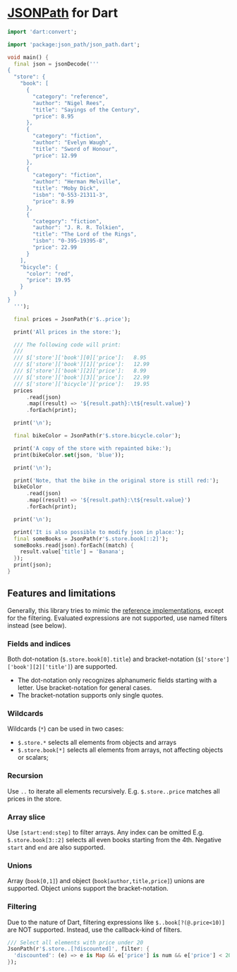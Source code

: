 # [JSONPath] for Dart

```dart
import 'dart:convert';

import 'package:json_path/json_path.dart';

void main() {
  final json = jsonDecode('''
{
  "store": {
    "book": [
      {
        "category": "reference",
        "author": "Nigel Rees",
        "title": "Sayings of the Century",
        "price": 8.95
      },
      {
        "category": "fiction",
        "author": "Evelyn Waugh",
        "title": "Sword of Honour",
        "price": 12.99
      },
      {
        "category": "fiction",
        "author": "Herman Melville",
        "title": "Moby Dick",
        "isbn": "0-553-21311-3",
        "price": 8.99
      },
      {
        "category": "fiction",
        "author": "J. R. R. Tolkien",
        "title": "The Lord of the Rings",
        "isbn": "0-395-19395-8",
        "price": 22.99
      }
    ],
    "bicycle": {
      "color": "red",
      "price": 19.95
    }
  }
}  
  ''');

  final prices = JsonPath(r'$..price');

  print('All prices in the store:');

  /// The following code will print:
  ///
  /// $['store']['book'][0]['price']:	8.95
  /// $['store']['book'][1]['price']:	12.99
  /// $['store']['book'][2]['price']:	8.99
  /// $['store']['book'][3]['price']:	22.99
  /// $['store']['bicycle']['price']:	19.95
  prices
      .read(json)
      .map((result) => '${result.path}:\t${result.value}')
      .forEach(print);

  print('\n');

  final bikeColor = JsonPath(r'$.store.bicycle.color');

  print('A copy of the store with repainted bike:');
  print(bikeColor.set(json, 'blue'));

  print('\n');

  print('Note, that the bike in the original store is still red:');
  bikeColor
      .read(json)
      .map((result) => '${result.path}:\t${result.value}')
      .forEach(print);

  print('\n');

  print('It is also possible to modify json in place:');
  final someBooks = JsonPath(r'$.store.book[::2]');
  someBooks.read(json).forEach((match) {
    result.value['title'] = 'Banana';
  });
  print(json);
}

```

## Features and limitations
Generally, this library tries to mimic the [reference implementations], except for the filtering.
Evaluated expressions are not supported, use named filters instead (see below).
### Fields and indices
Both dot-notation (`$.store.book[0].title`) and bracket-notation (`$['store']['book'][2]['title']`) are supported.

- The dot-notation only recognizes alphanumeric fields starting with a letter. Use bracket-notation for general cases.
- The bracket-notation supports only single quotes.

### Wildcards
Wildcards (`*`) can be used in two cases:
- `$.store.*` selects all elements from objects and arrays 
- `$.store.book[*]` selects all elements from arrays, not affecting objects or scalars;

### Recursion
Use `..` to iterate all elements recursively. E.g. `$.store..price` matches all prices in the store.

### Array slice
Use `[start:end:step]` to filter arrays. Any index can be omitted E.g. `$.store.book[3::2]` selects all even books
starting from the 4th. Negative `start` and `end` are also supported.

### Unions
Array (`book[0,1]`) and object (`book[author,title,price]`) unions are supported.
Object unions support the bracket-notation.

### Filtering
Due to the nature of Dart, filtering expressions like `$..book[?(@.price<10)]` are NOT supported. 
Instead, use the callback-kind of filters.
```dart
/// Select all elements with price under 20
JsonPath(r'$.store..[?discounted]', filter: {
  'discounted': (e) => e is Map && e['price'] is num && e['price'] < 20
});
``` 

[JSONPath]: https://goessner.net/articles/JsonPath/
[reference implementations]: https://goessner.net/articles/JsonPath/index.html#e4